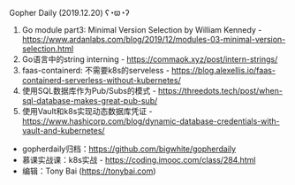 Gopher Daily (2019.12.20) ʕ◔ϖ◔ʔ

1. Go module part3: Minimal Version Selection by William Kennedy - https://www.ardanlabs.com/blog/2019/12/modules-03-minimal-version-selection.html
2. Go语言中的string interning - https://commaok.xyz/post/intern-strings/
3. faas-containerd: 不需要k8s的serveless - https://blog.alexellis.io/faas-containerd-serverless-without-kubernetes/
4. 使用SQL数据库作为Pub/Subs的模式 - https://threedots.tech/post/when-sql-database-makes-great-pub-sub/
5. 使用Vault和k8s实现动态数据库凭证 - https://www.hashicorp.com/blog/dynamic-database-credentials-with-vault-and-kubernetes/

* gopherdaily归档：https://github.com/bigwhite/gopherdaily
* 慕课实战课：k8s实战 - https://coding.imooc.com/class/284.html
* 编辑：Tony Bai (https://tonybai.com)
